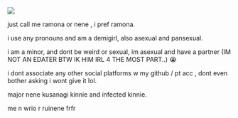 ![](https://media.tenor.com/XeTp5T-YXisAAAAi/ramona-flowers-scott-pilgrim.gif)

just call me ramona or nene , i pref ramona.

i use any pronouns and am a demigirl, also asexual and pansexual.

i am a minor, and dont be weird or sexual, im asexual and have a partner (IM NOT AN EDATER BTW IK HIM IRL 4 THE MOST PART..) 😭

i dont associate any other social platforms w my github / pt acc , dont even bother asking i wont give it lol.

major nene kusanagi kinnie and infected kinnie.

me n wrio r ruinene frfr

